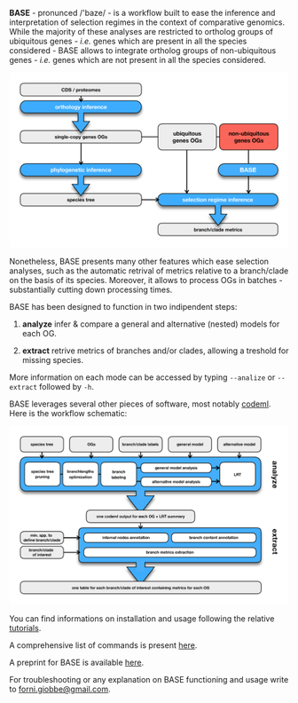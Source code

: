 **BASE** - pronunced  /'baze/ - is a workflow built to ease the inference and interpretation of selection regimes in the context of comparative genomics. 
While the majority of these analyses are restricted to ortholog groups of ubiquitous genes - *i.e.* genes which are present in all the species considered - 
BASE allows to integrate ortholog groups of non-ubiquitous genes - *i.e.* genes which are not present in all the species considered. 

![Image description](https://github.com/for-giobbe/BASE/blob/master/figures/BASE_fig.001.jpg)

Nonetheless, BASE presents many other features which ease selection analyses, such as the automatic retrival of metrics relative to a branch/clade on the basis
of its species. Moreover, it allows to process OGs in batches - substantially cutting down processing times.

BASE has been designed to function in two indipendent steps:

1.   **analyze**		infer & compare a general and alternative (nested) models for each OG.

2.   **extract**		retrive metrics of branches and/or clades, allowing a treshold for missing species.

More information on each mode can be accessed by typing ```--analize``` or ```--extract``` followed by ```-h```.

BASE leverages several other pieces of software, most notably [codeml](http://abacus.gene.ucl.ac.uk/software/pamlDOC.pdf). Here is the workflow schematic:

![Image description](https://github.com/for-giobbe/BASE/blob/master/figures/BASE_fig.002.jpg)

You can find informations on installation and usage following the relative [tutorials](https://github.com/for-giobbe/BASE/blob/master/tutorial_0.md).

A comprehensive list of commands is present [here](https://github.com/for-giobbe/BASE/blob/master/command_list.md).

A preprint for BASE is available [here](https://doi.org/10.1101/2020.11.04.367789).

For troubleshooting or any explanation on BASE functioning and usage write to forni.giobbe@gmail.com.
